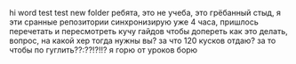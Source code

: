 hi word
test
test new folder
ребята, это не учеба, это грёбанный стыд, я эти сранные репозитории синхронизирую уже 4 часа, пришлось перечетать и пересмотреть кучу гайдов чтобы допереть
 как это делать, вопрос, на какой хер тогда нужны вы? 
за что 120 кусков отдаю? за то чтобы по гуглить??:??!?!!? я горю от уроков борю
